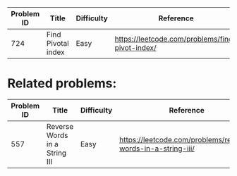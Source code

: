| Problem ID | Title | Difficulty | Reference
| --- | --- | --- | ---
| 724 | Find Pivotal index | Easy | https://leetcode.com/problems/find-pivot-index/


# Related problems:
| Problem ID | Title | Difficulty | Reference
| --- | --- | --- | ---
| 557 | Reverse Words in a String III | Easy | https://leetcode.com/problems/reverse-words-in-a-string-iii/
